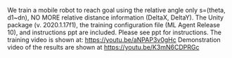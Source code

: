   We train a mobile robot to reach goal using the relative angle only s=(theta, d1~dn), NO MORE relative distance information (DeltaX, DeltaY). 
The Unity package (v. 2020.1.17f1), the training configuration file (ML Agent Release 10), and instructions ppt are included. Please see ppt for instructions.
The training video is shown at: https://youtu.be/aNPAP3v0gHc
Demonstration video of the results are shown at https://youtu.be/K3mN6CDPRGc
